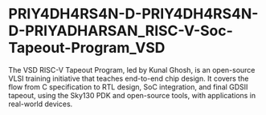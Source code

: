 # PRIY4DH4RS4N-D-PRIY4DH4RS4N-D-PRIYADHARSAN_RISC-V-Soc-Tapeout-Program_VSD
The VSD RISC-V Tapeout Program, led by Kunal Ghosh, is an open-source VLSI training initiative that teaches end-to-end chip design. It covers the flow from C specification to RTL design, SoC integration, and final GDSII tapeout, using the Sky130 PDK and open-source tools, with applications in real-world devices.
